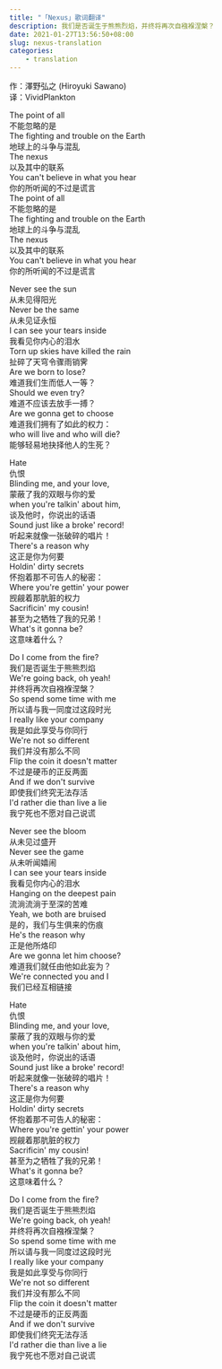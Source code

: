 ```yaml
---
title: "「Nexus」歌词翻译"
description: 我们是否诞生于熊熊烈焰，并终将再次自襁褓涅槃？
date: 2021-01-27T13:56:50+08:00
slug: nexus-translation
categories:
    - translation
---
```


作：澤野弘之 (Hiroyuki Sawano)  
译：VividPlankton  

The point of all  
不能忽略的是  
The fighting and trouble on the Earth  
地球上的斗争与混乱  
The nexus  
以及其中的联系  
You can't believe in what you hear  
你的所听闻的不过是谎言  
The point of all  
不能忽略的是  
The fighting and trouble on the Earth  
地球上的斗争与混乱  
The nexus  
以及其中的联系  
You can't believe in what you hear  
你的所听闻的不过是谎言  

Never see the sun  
从未见得阳光  
Never be the same  
从未见证永恒  
I can see your tears inside  
我看见你内心的泪水  
Torn up skies have killed the rain  
扯碎了天穹令骤雨销霁  
Are we born to lose?  
难道我们生而低人一等？  
Should we even try?  
难道不应该去放手一搏？  
Are we gonna get to choose  
难道我们拥有了如此的权力：  
who will live and who will die?   
能够轻易地抉择他人的生死？  

Hate  
仇恨  
Blinding me, and your love,  
蒙蔽了我的双眼与你的爱  
when you're talkin' about him,  
谈及他时，你说出的话语  
Sound just like a broke' record!  
听起来就像一张破碎的唱片！  
There's a reason why  
这正是你为何要  
Holdin' dirty secrets  
怀抱着那不可告人的秘密：  
Where you're gettin' your power  
觊觎着那肮脏的权力  
Sacrificin' my cousin!  
甚至为之牺牲了我的兄弟！  
What's it gonna be?  
这意味着什么？  

Do I come from the fire?  
我们是否诞生于熊熊烈焰  
We're going back, oh yeah!  
并终将再次自襁褓涅槃？  
So spend some time with me  
所以请与我一同度过这段时光  
I really like your company  
我是如此享受与你同行  
We're not so different  
我们并没有那么不同  
Flip the coin it doesn't matter  
不过是硬币的正反两面  
And if we don't survive  
即使我们终究无法存活  
I'd rather die than live a lie  
我宁死也不愿对自己说谎  

Never see the bloom  
从未见过盛开  
Never see the game  
从未听闻嬉闹  
I can see your tears inside  
我看见你内心的泪水  
Hanging on the deepest pain  
流淌流淌于至深的苦难  
Yeah, we both are bruised  
是的，我们与生俱来的伤痕  
He's the reason why  
正是他所烙印  
Are we gonna let him choose?  
难道我们就任由他如此妄为？  
We're connected you and I  
我们已经互相链接  

Hate  
仇恨  
Blinding me, and your love,  
蒙蔽了我的双眼与你的爱  
when you're talkin' about him,  
谈及他时，你说出的话语  
Sound just like a broke' record!  
听起来就像一张破碎的唱片！  
There's a reason why  
这正是你为何要  
Holdin' dirty secrets  
怀抱着那不可告人的秘密：  
Where you're gettin' your power  
觊觎着那肮脏的权力  
Sacrificin' my cousin!  
甚至为之牺牲了我的兄弟！  
What's it gonna be?  
这意味着什么？  

Do I come from the fire?  
我们是否诞生于熊熊烈焰   
We're going back, oh yeah!  
并终将再次自襁褓涅槃？  
So spend some time with me  
所以请与我一同度过这段时光  
I really like your company  
我是如此享受与你同行  
We're not so different  
我们并没有那么不同  
Flip the coin it doesn't matter  
不过是硬币的正反两面  
And if we don't survive  
即使我们终究无法存活  
I'd rather die than live a lie  
我宁死也不愿对自己说谎  
